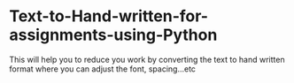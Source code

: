 # Text-to-Hand-written-for-assignments-using-Python
This will help you to reduce you work by converting the text to hand written format where you can adjust the font, spacing...etc
